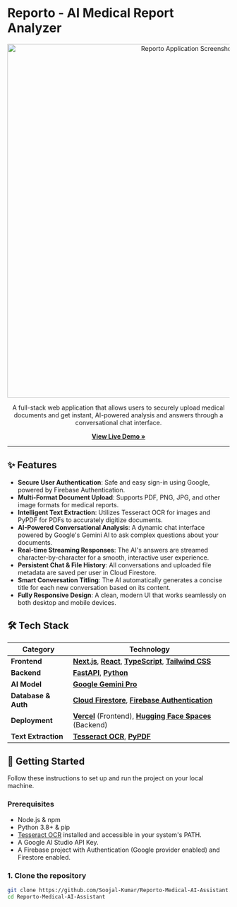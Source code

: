 # Reporto - AI Medical Report Analyzer

<div align="center">
  <img src="YOUR_SCREENSHOT_URL_HERE" alt="Reporto Application Screenshot" width="800"/>
</div>

<p align="center">
  A full-stack web application that allows users to securely upload medical documents and get instant, AI-powered analysis and answers through a conversational chat interface.
</p>

<p align="center">
  <a href="https://reporto-mai.vercel.app/"><strong>View Live Demo »</strong></a>
</p>

---

## ✨ Features

-   **Secure User Authentication**: Safe and easy sign-in using Google, powered by Firebase Authentication.
-   **Multi-Format Document Upload**: Supports PDF, PNG, JPG, and other image formats for medical reports.
-   **Intelligent Text Extraction**: Utilizes Tesseract OCR for images and PyPDF for PDFs to accurately digitize documents.
-   **AI-Powered Conversational Analysis**: A dynamic chat interface powered by Google's Gemini AI to ask complex questions about your documents.
-   **Real-time Streaming Responses**: The AI's answers are streamed character-by-character for a smooth, interactive user experience.
-   **Persistent Chat & File History**: All conversations and uploaded file metadata are saved per user in Cloud Firestore.
-   **Smart Conversation Titling**: The AI automatically generates a concise title for each new conversation based on its content.
-   **Fully Responsive Design**: A clean, modern UI that works seamlessly on both desktop and mobile devices.

## 🛠️ Tech Stack

| Category               | Technology                                                                                                  |
| ---------------------- | ----------------------------------------------------------------------------------------------------------- |
| **Frontend**           | [**Next.js**](https://nextjs.org/), [**React**](https://react.dev/), [**TypeScript**](https://www.typescriptlang.org/), [**Tailwind CSS**](https://tailwindcss.com/) |
| **Backend**            | [**FastAPI**](https://fastapi.tiangolo.com/), [**Python**](https://www.python.org/)                                                                                  |
| **AI Model**           | [**Google Gemini Pro**](https://deepmind.google/technologies/gemini/)                                                                                   |
| **Database & Auth**    | [**Cloud Firestore**](https://firebase.google.com/docs/firestore), [**Firebase Authentication**](https://firebase.google.com/docs/auth)                     |
| **Deployment**         | [**Vercel**](https://vercel.com/) (Frontend), [**Hugging Face Spaces**](https://huggingface.co/spaces) (Backend)                                                |
| **Text Extraction**    | [**Tesseract OCR**](https://github.com/tesseract-ocr/tesseract), [**PyPDF**](https://pypdf.readthedocs.io/en/stable/)                                                  |

## 🚀 Getting Started

Follow these instructions to set up and run the project on your local machine.

### Prerequisites

-   Node.js & npm
-   Python 3.8+ & pip
-   [Tesseract OCR](https://github.com/tesseract-ocr/tesseract#installing-tesseract) installed and accessible in your system's PATH.
-   A Google AI Studio API Key.
-   A Firebase project with Authentication (Google provider enabled) and Firestore enabled.

### 1. Clone the repository

```bash
git clone https://github.com/Soojal-Kumar/Reporto-Medical-AI-Assistant.git
cd Reporto-Medical-AI-Assistant
